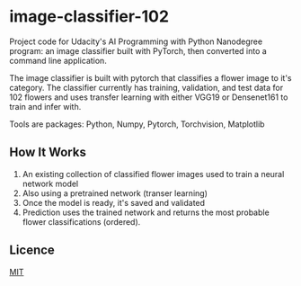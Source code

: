 # image-classifier-102

Project code for Udacity's AI Programming with Python Nanodegree program: an image classifier built with PyTorch, then converted into a command line application.

The image classifier is built with pytorch that classifies a flower image to it's category. The classifier currently has training, validation, and test data for 102 flowers and uses transfer learning with either VGG19 or Densenet161 to train and infer with.

Tools are packages: Python, Numpy, Pytorch, Torchvision, Matplotlib

## How It Works
1. An existing collection of classified flower images used to train a neural network model
2. Also using a pretrained network (transer learning)
3. Once the model is ready, it's saved and validated
4. Prediction uses the trained network and returns the most probable flower classifications (ordered). 



## Licence
[MIT](https://opensource.org/licenses/MIT)
